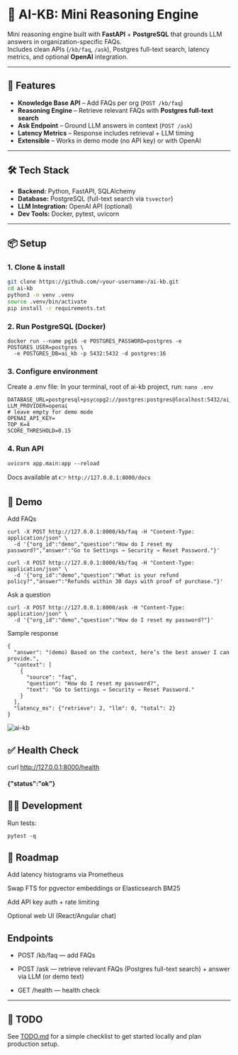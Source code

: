 # 🧠 AI-KB: Mini Reasoning Engine

Mini reasoning engine built with **FastAPI** + **PostgreSQL** that grounds LLM answers in organization-specific FAQs.  
Includes clean APIs (`/kb/faq`, `/ask`), Postgres full-text search, latency metrics, and optional **OpenAI** integration.

---

## 🚀 Features
- **Knowledge Base API** – Add FAQs per org (`POST /kb/faq`)  
- **Reasoning Engine** – Retrieve relevant FAQs with **Postgres full-text search**  
- **Ask Endpoint** – Ground LLM answers in context (`POST /ask`)  
- **Latency Metrics** – Response includes retrieval + LLM timing  
- **Extensible** – Works in demo mode (no API key) or with OpenAI  

---

## 🛠️ Tech Stack
- **Backend:** Python, FastAPI, SQLAlchemy  
- **Database:** PostgreSQL (full-text search via `tsvector`)  
- **LLM Integration:** OpenAI API (optional)  
- **Dev Tools:** Docker, pytest, uvicorn  

---

## 📦 Setup

### 1. Clone & install
```bash
git clone https://github.com/<your-username>/ai-kb.git
cd ai-kb
python3 -m venv .venv
source .venv/bin/activate
pip install -r requirements.txt
```

### 2. Run PostgreSQL (Docker)
```
docker run --name pg16 -e POSTGRES_PASSWORD=postgres -e POSTGRES_USER=postgres \
  -e POSTGRES_DB=ai_kb -p 5432:5432 -d postgres:16
```

### 3. Configure environment

Create a .env file:
In your terminal, root of ai-kb project, run: `nano .env`
```
DATABASE_URL=postgresql+psycopg2://postgres:postgres@localhost:5432/ai_kb
LLM_PROVIDER=openai
# leave empty for demo mode
OPENAI_API_KEY=
TOP_K=4
SCORE_THRESHOLD=0.15
```

### 4. Run API
``` uvicorn app.main:app --reload ```

Docs available at 👉 `http://127.0.0.1:8000/docs`

## 🧪 Demo
Add FAQs
```
curl -X POST http://127.0.0.1:8000/kb/faq -H "Content-Type: application/json" \
  -d '{"org_id":"demo","question":"How do I reset my password?","answer":"Go to Settings → Security → Reset Password."}'
```
```
curl -X POST http://127.0.0.1:8000/kb/faq -H "Content-Type: application/json" \
  -d '{"org_id":"demo","question":"What is your refund policy?","answer":"Refunds within 30 days with proof of purchase."}'
```
Ask a question
```
curl -X POST http://127.0.0.1:8000/ask -H "Content-Type: application/json" \
  -d '{"org_id":"demo","question":"How do I reset my password?"}'
```

Sample response
```
{
  "answer": "(demo) Based on the context, here’s the best answer I can provide.",
  "context": [
    {
      "source": "faq",
      "question": "How do I reset my password?",
      "text": "Go to Settings → Security → Reset Password."
    }
  ],
  "latency_ms": {"retrieve": 2, "llm": 0, "total": 2}
}
```
![ai-kb](ai-kb-demo.gif)

## ✅ Health Check
curl http://127.0.0.1:8000/health
#### {"status":"ok"}

## 🧑‍💻 Development

Run tests:
```
pytest -q
```

## 📌 Roadmap

 Add latency histograms via Prometheus

 Swap FTS for pgvector embeddings or Elasticsearch BM25

 Add API key auth + rate limiting

 Optional web UI (React/Angular chat)

 ## Endpoints

- POST /kb/faq — add FAQs

- POST /ask — retrieve relevant FAQs (Postgres full-text search) + answer via LLM (or demo text)

- GET /health — health check

---

## 📝 TODO
See [TODO.md](TODO.md) for a simple checklist to get started locally and plan production setup.